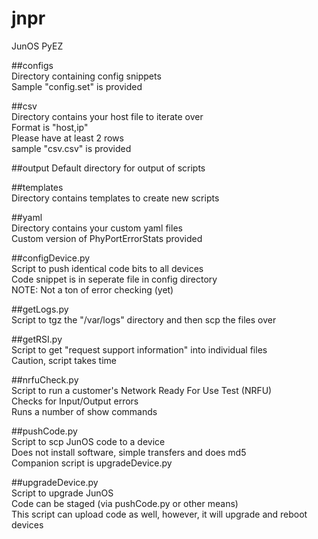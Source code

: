 # jnpr
JunOS PyEZ

##configs  
Directory containing config snippets  
Sample "config.set" is provided  

##csv  
Directory contains your host file to iterate over  
Format is "host,ip"  
Please have at least 2 rows  
sample "csv.csv" is provided  

##output
Default directory for output of scripts

##templates  
Directory contains templates to create new scripts  

##yaml  
Directory contains your custom yaml files  
Custom version of PhyPortErrorStats provided  

##configDevice.py  
Script to push identical code bits to all devices  
Code snippet is in seperate file in config directory  
NOTE: Not a ton of error checking (yet)  

##getLogs.py  
Script to tgz the "/var/logs" directory and then scp the files over  
 
##getRSI.py  
Script to get "request support information" into individual files  
Caution, script takes time  

##nrfuCheck.py  
Script to run a customer's Network Ready For Use Test (NRFU)  
Checks for Input/Output errors  
Runs a number of show commands  

##pushCode.py  
Script to scp JunOS code to a device   
Does not install software, simple transfers and does md5  
Companion script is upgradeDevice.py  

##upgradeDevice.py  
Script to upgrade JunOS  
Code can be staged (via pushCode.py or other means)  
This script can upload code as well, however, it will upgrade and reboot devices  
